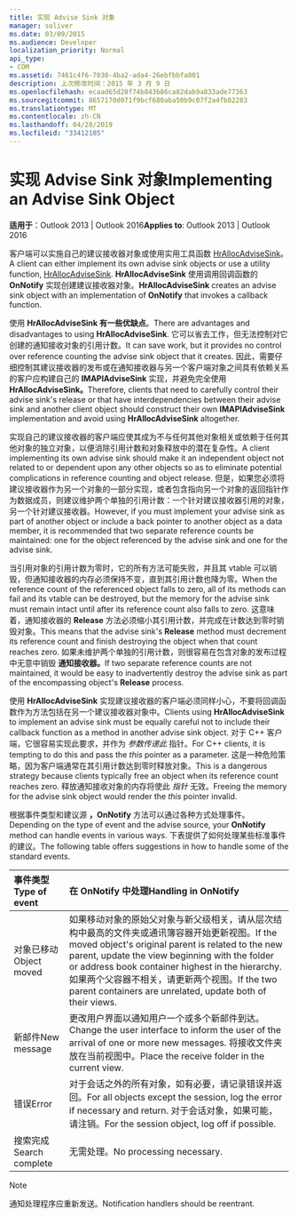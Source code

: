 ```yaml
---
title: 实现 Advise Sink 对象
manager: soliver
ms.date: 03/09/2015
ms.audience: Developer
localization_priority: Normal
api_type:
- COM
ms.assetid: 7461c4f6-7030-4ba2-ada4-26ebfbbfa001
description: 上次修改时间：2015 年 3 月 9 日
ms.openlocfilehash: ecaad65d28f74b843b86ca82dab9a833ade77363
ms.sourcegitcommit: 8657170d071f9bcf680aba50b9c07f2a4fb82283
ms.translationtype: MT
ms.contentlocale: zh-CN
ms.lasthandoff: 04/28/2019
ms.locfileid: "33412105"
---
```

# <a name="implementing-an-advise-sink-object"></a><span data-ttu-id="072fa-103">实现 Advise Sink 对象</span><span class="sxs-lookup"><span data-stu-id="072fa-103">Implementing an Advise Sink Object</span></span>

  
  
<span data-ttu-id="072fa-104">**适用于**：Outlook 2013 | Outlook 2016</span><span class="sxs-lookup"><span data-stu-id="072fa-104">**Applies to**: Outlook 2013 | Outlook 2016</span></span> 
  
<span data-ttu-id="072fa-105">客户端可以实施自己的建议接收器对象或使用实用工具函数 [HrAllocAdviseSink](hrallocadvisesink.md)。</span><span class="sxs-lookup"><span data-stu-id="072fa-105">A client can either implement its own advise sink objects or use a utility function, [HrAllocAdviseSink](hrallocadvisesink.md).</span></span> <span data-ttu-id="072fa-106">**HrAllocAdviseSink** 使用调用回调函数的 **OnNotify** 实现创建建议接收器对象。</span><span class="sxs-lookup"><span data-stu-id="072fa-106">**HrAllocAdviseSink** creates an advise sink object with an implementation of **OnNotify** that invokes a callback function.</span></span> 
  
<span data-ttu-id="072fa-107">使用 **HrAllocAdviseSink 有一些优缺点**。</span><span class="sxs-lookup"><span data-stu-id="072fa-107">There are advantages and disadvantages to using **HrAllocAdviseSink**.</span></span> <span data-ttu-id="072fa-108">它可以省去工作，但无法控制对它创建的通知接收对象的引用计数。</span><span class="sxs-lookup"><span data-stu-id="072fa-108">It can save work, but it provides no control over reference counting the advise sink object that it creates.</span></span> <span data-ttu-id="072fa-109">因此，需要仔细控制其建议接收器的发布或在通知接收器与另一个客户端对象之间具有依赖关系的客户应构建自己的 **IMAPIAdviseSink** 实现，并避免完全使用 **HrAllocAdviseSink。**</span><span class="sxs-lookup"><span data-stu-id="072fa-109">Therefore, clients that need to carefully control their advise sink's release or that have interdependencies between their advise sink and another client object should construct their own **IMAPIAdviseSink** implementation and avoid using **HrAllocAdviseSink** altogether.</span></span> 
  
<span data-ttu-id="072fa-110">实现自己的建议接收器的客户端应使其成为不与任何其他对象相关或依赖于任何其他对象的独立对象，以便消除引用计数和对象释放中的潜在复杂性。</span><span class="sxs-lookup"><span data-stu-id="072fa-110">A client implementing its own advise sink should make it an independent object not related to or dependent upon any other objects so as to eliminate potential complications in reference counting and object release.</span></span> <span data-ttu-id="072fa-111">但是，如果您必须将建议接收器作为另一个对象的一部分实现，或者包含指向另一个对象的返回指针作为数据成员，则建议维护两个单独的引用计数：一个针对建议接收器引用的对象，另一个针对建议接收器。</span><span class="sxs-lookup"><span data-stu-id="072fa-111">However, if you must implement your advise sink as part of another object or include a back pointer to another object as a data member, it is recommended that two separate reference counts be maintained: one for the object referenced by the advise sink and one for the advise sink.</span></span> 
  
<span data-ttu-id="072fa-112">当引用对象的引用计数为零时，它的所有方法可能失败，并且其 vtable 可以销毁，但通知接收器的内存必须保持不变，直到其引用计数也降为零。</span><span class="sxs-lookup"><span data-stu-id="072fa-112">When the reference count of the referenced object falls to zero, all of its methods can fail and its vtable can be destroyed, but the memory for the advise sink must remain intact until after its reference count also falls to zero.</span></span> <span data-ttu-id="072fa-113">这意味着，通知接收器的 **Release** 方法必须缩小其引用计数，并完成在计数达到零时销毁对象。</span><span class="sxs-lookup"><span data-stu-id="072fa-113">This means that the advise sink's **Release** method must decrement its reference count and finish destroying the object when that count reaches zero.</span></span> <span data-ttu-id="072fa-114">如果未维护两个单独的引用计数，则很容易在包含对象的发布过程中无意中销毁 **通知接收器。**</span><span class="sxs-lookup"><span data-stu-id="072fa-114">If two separate reference counts are not maintained, it would be easy to inadvertently destroy the advise sink as part of the encompassing object's **Release** process.</span></span> 
  
<span data-ttu-id="072fa-115">使用 **HrAllocAdviseSink** 实现建议接收器的客户端必须同样小心，不要将回调函数作为方法包括在另一个建议接收器对象中。</span><span class="sxs-lookup"><span data-stu-id="072fa-115">Clients using **HrAllocAdviseSink** to implement an advise sink must be equally careful not to include their callback function as a method in another advise sink object.</span></span> <span data-ttu-id="072fa-116">对于 C++ 客户端，它很容易实现此要求，并作为  _参数传递此_ 指针。</span><span class="sxs-lookup"><span data-stu-id="072fa-116">For C++ clients, it is tempting to do this and pass the  _this_ pointer as a parameter.</span></span> <span data-ttu-id="072fa-117">这是一种危险策略，因为客户端通常在其引用计数达到零时释放对象。</span><span class="sxs-lookup"><span data-stu-id="072fa-117">This is a dangerous strategy because clients typically free an object when its reference count reaches zero.</span></span> <span data-ttu-id="072fa-118">释放通知接收对象的内存将使此  _指针_ 无效。</span><span class="sxs-lookup"><span data-stu-id="072fa-118">Freeing the memory for the advise sink object would render the  _this_ pointer invalid.</span></span> 
  
<span data-ttu-id="072fa-119">根据事件类型和建议源 **，OnNotify** 方法可以通过各种方式处理事件。</span><span class="sxs-lookup"><span data-stu-id="072fa-119">Depending on the type of event and the advise source, your **OnNotify** method can handle events in various ways.</span></span> <span data-ttu-id="072fa-120">下表提供了如何处理某些标准事件的建议。</span><span class="sxs-lookup"><span data-stu-id="072fa-120">The following table offers suggestions in how to handle some of the standard events.</span></span> 
  
|<span data-ttu-id="072fa-121">**事件类型**</span><span class="sxs-lookup"><span data-stu-id="072fa-121">**Type of event**</span></span>|<span data-ttu-id="072fa-122">**在 OnNotify 中处理**</span><span class="sxs-lookup"><span data-stu-id="072fa-122">**Handling in OnNotify**</span></span>|
|:-----|:-----|
|<span data-ttu-id="072fa-123">对象已移动</span><span class="sxs-lookup"><span data-stu-id="072fa-123">Object moved</span></span>  <br/> |<span data-ttu-id="072fa-124">如果移动对象的原始父对象与新父级相关，请从层次结构中最高的文件夹或通讯簿容器开始更新视图。</span><span class="sxs-lookup"><span data-stu-id="072fa-124">If the moved object's original parent is related to the new parent, update the view beginning with the folder or address book container highest in the hierarchy.</span></span> <span data-ttu-id="072fa-125">如果两个父容器不相关，请更新两个视图。</span><span class="sxs-lookup"><span data-stu-id="072fa-125">If the two parent containers are unrelated, update both of their views.</span></span>  <br/> |
|<span data-ttu-id="072fa-126">新邮件</span><span class="sxs-lookup"><span data-stu-id="072fa-126">New message</span></span>  <br/> |<span data-ttu-id="072fa-127">更改用户界面以通知用户一个或多个新邮件到达。</span><span class="sxs-lookup"><span data-stu-id="072fa-127">Change the user interface to inform the user of the arrival of one or more new messages.</span></span> <span data-ttu-id="072fa-128">将接收文件夹放在当前视图中。</span><span class="sxs-lookup"><span data-stu-id="072fa-128">Place the receive folder in the current view.</span></span>  <br/> |
|<span data-ttu-id="072fa-129">错误</span><span class="sxs-lookup"><span data-stu-id="072fa-129">Error</span></span>  <br/> |<span data-ttu-id="072fa-130">对于会话之外的所有对象，如有必要，请记录错误并返回。</span><span class="sxs-lookup"><span data-stu-id="072fa-130">For all objects except the session, log the error if necessary and return.</span></span> <span data-ttu-id="072fa-131">对于会话对象，如果可能，请注销。</span><span class="sxs-lookup"><span data-stu-id="072fa-131">For the session object, log off if possible.</span></span>  <br/> |
|<span data-ttu-id="072fa-132">搜索完成</span><span class="sxs-lookup"><span data-stu-id="072fa-132">Search complete</span></span>  <br/> |<span data-ttu-id="072fa-133">无需处理。</span><span class="sxs-lookup"><span data-stu-id="072fa-133">No processing necessary.</span></span>  <br/> |
   
> [!NOTE]
> <span data-ttu-id="072fa-134">通知处理程序应重新发送。</span><span class="sxs-lookup"><span data-stu-id="072fa-134">Notification handlers should be reentrant.</span></span> 
  

